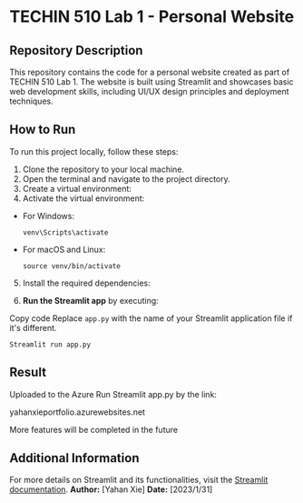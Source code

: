 # TECHIN 510 Lab 1 - Personal Website

## Repository Description
This repository contains the code for a personal website created as part of TECHIN 510 Lab 1. The website is built using Streamlit and showcases basic web development skills, including UI/UX design principles and deployment techniques.

## How to Run

To run this project locally, follow these steps:

1. Clone the repository to your local machine.
2. Open the terminal and navigate to the project directory.
3. Create a virtual environment:
4. Activate the virtual environment:

- For Windows:

  ```
  venv\Scripts\activate
  ```

- For macOS and Linux:

  ```
  source venv/bin/activate
  ```

5. Install the required dependencies:

6. **Run the Streamlit app** by executing:

Copy code
Replace `app.py` with the name of your Streamlit application file if it's different.
  ```
 Streamlit run app.py
  ```
## Result

Uploaded to the Azure Run Streamlit app.py by the link:

yahanxieportfolio.azurewebsites.net

More features will be completed in the future

## Additional Information

For more details on Streamlit and its functionalities, visit the [Streamlit documentation](https://docs.streamlit.io).
**Author:** [Yahan Xie]
**Date:** [2023/1/31]

